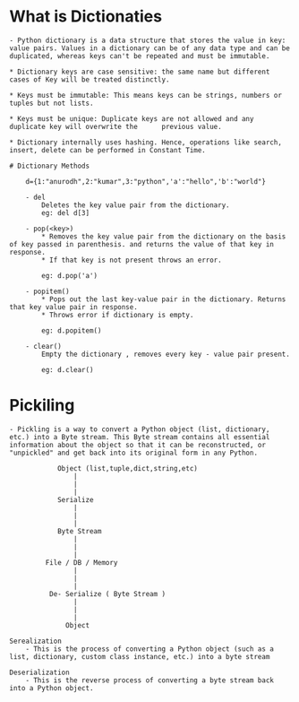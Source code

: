 # What is Dictionaties
    - Python dictionary is a data structure that stores the value in key: value pairs. Values in a dictionary can be of any data type and can be duplicated, whereas keys can't be repeated and must be immutable. 

    * Dictionary keys are case sensitive: the same name but different cases of Key will be treated distinctly. 

    * Keys must be immutable: This means keys can be strings, numbers or tuples but not lists.

    * Keys must be unique: Duplicate keys are not allowed and any duplicate key will overwrite the      previous value.
    
    * Dictionary internally uses hashing. Hence, operations like search, insert, delete can be performed in Constant Time. 

    # Dictionary Methods

        d={1:"anurodh",2:"kumar",3:"python",'a':"hello",'b':"world"}

        - del
            Deletes the key value pair from the dictionary.
            eg: del d[3]
        
        - pop(<key>)
            * Removes the key value pair from the dictionary on the basis of key passed in parenthesis. and returns the value of that key in response.
            * If that key is not present throws an error.
            
            eg: d.pop('a')
        
        - popitem()
            * Pops out the last key-value pair in the dictionary. Returns that key value pair in response.
            * Throws error if dictionary is empty.

            eg: d.popitem()

        - clear()
            Empty the dictionary , removes every key - value pair present.

            eg: d.clear()
            
# Pickiling
    - Pickling is a way to convert a Python object (list, dictionary, etc.) into a Byte stream. This Byte stream contains all essential information about the object so that it can be reconstructed, or "unpickled" and get back into its original form in any Python. 

                Object (list,tuple,dict,string,etc)
                    |
                    |
                    |
                Serialize
                    |
                    |
                    |
                Byte Stream
                    |
                    |
                    |
             File / DB / Memory
                    |
                    |
                    |
              De- Serialize ( Byte Stream )
                    |
                    |
                    |
                  Object

    Serealization
        - This is the process of converting a Python object (such as a list, dictionary, custom class instance, etc.) into a byte stream
    
    Deserialization
        - This is the reverse process of converting a byte stream back into a Python object. 

    